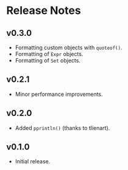 # Release Notes


## v0.3.0

- Formatting custom objects with `quoteof()`.
- Formatting of `Expr` objects.
- Formatting of `Set` objects.


## v0.2.1

- Minor performance improvements.


## v0.2.0

- Added `pprintln()` (thanks to tlienart).


## v0.1.0

- Initial release.
